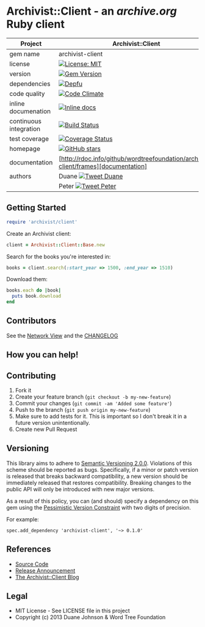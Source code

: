 Archivist::Client - an *archive.org* Ruby client
=========

| Project                 |  Archivist::Client    |
|------------------------ | ----------------- |
| gem name                |  archivist-client   |
| license                 |  [![License: MIT](https://img.shields.io/badge/License-MIT-green.svg)](https://opensource.org/licenses/MIT) |
| version                 |  [![Gem Version](https://badge.fury.io/rb/archivist-client.png)](http://badge.fury.io/rb/archivist-client) |
| dependencies            |  [![Depfu](https://badges.depfu.com/badges/dc329b01f16a110144f5eccb01fb5246/count.svg)](https://depfu.com/github/wordtreefoundation/archivist-client?project=Bundler) |
| code quality            |  [![Code Climate](https://codeclimate.com/github/wordtreefoundation/archivist-client.png)](https://codeclimate.com/github/wordtreefoundation/archivist-client) |
| inline documenation     |  [![Inline docs](http://inch-ci.org/github/wordtreefoundation/archivist-client.png)](http://inch-ci.org/github/wordtreefoundation/archivist-client) |
| continuous integration  |  [![Build Status](https://secure.travis-ci.org/wordtreefoundation/archivist-client.png?branch=master)](https://travis-ci.org/wordtreefoundation/archivist-client) |
| test coverage           |  [![Coverage Status](https://coveralls.io/repos/wordtreefoundation/archivist-client/badge.png)](https://coveralls.io/r/wordtreefoundation/archivist-client) |
| homepage                |  [![GitHub stars](https://img.shields.io/github/stars/wordtreefoundation/archivist-client.svg?style=social&label=Stars)](https://github.com/wordtreefoundation/archivist-client) |
| documentation           |  [http://rdoc.info/github/wordtreefoundation/archivist-client/frames][documentation] |
| authors                 |  Duane [![Tweet Duane](https://img.shields.io/twitter/follow/canadaduane.svg?style=social&label=Follow)](https://twitter.com/canadaduane) |
|                         |  Peter [![Tweet Peter](https://img.shields.io/twitter/follow/galtzo.svg?style=social&label=Follow)](http://twitter.com/galtzo) |


Getting Started
---------------

```ruby
require 'archivist/client'
```

Create an Archivist client:
```ruby
client = Archivist::Client::Base.new
```

Search for the books you're interested in:
```ruby
books = client.search(:start_year => 1500, :end_year => 1510)
```

Download them:
```ruby
books.each do |book|
  puts book.download
end
```

## Contributors

See the [Network View](https://github.com/wordtreefoundation/archivist-client/network) and the [CHANGELOG](https://github.com/wordtreefoundation/archivist-client/blob/master/CHANGELOG.md)

## How you can help!

## Contributing

1. Fork it
2. Create your feature branch (`git checkout -b my-new-feature`)
3. Commit your changes (`git commit -am 'Added some feature'`)
4. Push to the branch (`git push origin my-new-feature`)
5. Make sure to add tests for it. This is important so I don't break it in a future version unintentionally.
6. Create new Pull Request

## Versioning

This library aims to adhere to [Semantic Versioning 2.0.0][semver].
Violations of this scheme should be reported as bugs. Specifically,
if a minor or patch version is released that breaks backward
compatibility, a new version should be immediately released that
restores compatibility. Breaking changes to the public API will
only be introduced with new major versions.

As a result of this policy, you can (and should) specify a
dependency on this gem using the [Pessimistic Version Constraint][pvc] with two digits of precision.

For example:

    spec.add_dependency 'archivist-client', '~> 0.1.0'

## References

* [Source Code](http://github.com/wordtreefoundation/archivist-client)
* [Release Announcement](http://www.textual-analysis.org/2013/11/archivist/)
* [The Archivist::Client Blog](http://www.textual-analysis.org/category/archivist/)

## Legal

* MIT License - See LICENSE file in this project
* Copyright (c) 2013 Duane Johnson & Word Tree Foundation

[semver]: http://semver.org/
[pvc]: http://docs.rubygems.org/read/chapter/16#page74
[documentation]: http://rdoc.info/github/wordtreefoundation/archivist-client/frames
[homepage]: https://github.com/wordtreefoundation/archivist-client



